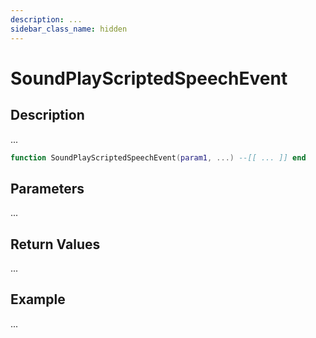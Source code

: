 ```yaml
---
description: ...
sidebar_class_name: hidden
---
```


# SoundPlayScriptedSpeechEvent

## Description

...

```lua
function SoundPlayScriptedSpeechEvent(param1, ...) --[[ ... ]] end
```

## Parameters

...

## Return Values

...

## Example

...


